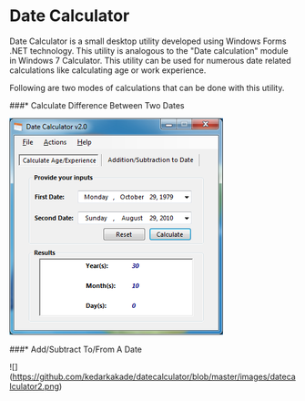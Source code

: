 # Date Calculator
Date Calculator is a small desktop utility developed using Windows Forms .NET technology. This utility is analogous to the "Date calculation" module in Windows 7 Calculator. This utility can be used for numerous date related calculations like calculating age or work experience.

Following are two modes of calculations that can be done with this utility.

###* Calculate Difference Between Two Dates

![](https://github.com/kedarkakade/datecalculator/blob/master/images/datecalculator1.png)

###* Add/Subtract To/From A Date

![] (https://github.com/kedarkakade/datecalculator/blob/master/images/datecalculator2.png)